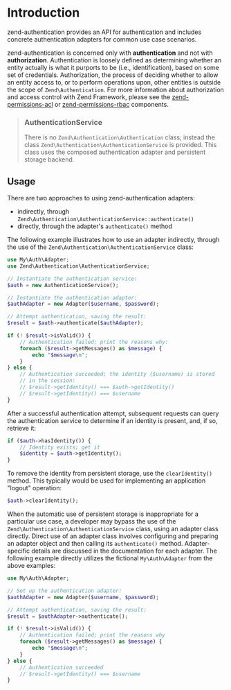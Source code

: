 # Introduction

zend-authentication provides an API for authentication and includes concrete
authentication adapters for common use case scenarios.

zend-authentication is concerned only with **authentication** and not with
**authorization**.  Authentication is loosely defined as determining whether an
entity actually is what it purports to be (i.e., identification), based on some
set of credentials. Authorization, the process of deciding whether to allow an
entity access to, or to perform operations upon, other entities is outside the
scope of `Zend\Authentication`. For more information about authorization and
access control with Zend Framework, please see the
[zend-permissions-acl](https://zendframework.github.io/zend-permissions-acl/) or
[zend-permissions-rbac](https://github.com/zendframework/zend-permissions-rbac)
components.

> ### AuthenticationService
>
> There is no `Zend\Authentication\Authentication` class; instead the class
> `Zend\Authentication\AuthenticationService` is provided. This class uses the
> composed authentication adapter and persistent storage backend.

## Usage

There are two approaches to using zend-authentication adapters:

- indirectly, through `Zend\Authentication\AuthenticationService::authenticate()`
- directly, through the adapter's `authenticate()` method

The following example illustrates how to use an adapter indirectly, through the
use of the `Zend\Authentication\AuthenticationService` class:

```php
use My\Auth\Adapter;
use Zend\Authentication\AuthenticationService;

// Instantiate the authentication service:
$auth = new AuthenticationService();

// Instantiate the authentication adapter:
$authAdapter = new Adapter($username, $password);

// Attempt authentication, saving the result:
$result = $auth->authenticate($authAdapter);

if (! $result->isValid()) {
    // Authentication failed; print the reasons why:
    foreach ($result->getMessages() as $message) {
        echo "$message\n";
    }
} else {
    // Authentication succeeded; the identity ($username) is stored
    // in the session:
    // $result->getIdentity() === $auth->getIdentity()
    // $result->getIdentity() === $username
}
```

After a successful authentication attempt, subsequent requests can query the
authentication service to determine if an identity is present, and, if so,
retrieve it:

```php
if ($auth->hasIdentity()) {
    // Identity exists; get it
    $identity = $auth->getIdentity();
}
```

To remove the identity from persistent storage, use the `clearIdentity()`
method. This typically would be used for implementing an application "logout"
operation:

```php
$auth->clearIdentity();
```

When the automatic use of persistent storage is inappropriate for a particular
use case, a developer may bypass the use of the
`Zend\Authentication\AuthenticationService` class, using an adapter class
directly. Direct use of an adapter class involves configuring and preparing an
adapter object and then calling its `authenticate()` method. Adapter-specific
details are discussed in the documentation for each adapter. The following
example directly utilizes the fictional `My\Auth\Adapter` from the above
examples:

```php
use My\Auth\Adapter;

// Set up the authentication adapter:
$authAdapter = new Adapter($username, $password);

// Attempt authentication, saving the result:
$result = $authAdapter->authenticate();

if (! $result->isValid()) {
    // Authentication failed; print the reasons why
    foreach ($result->getMessages() as $message) {
        echo "$message\n";
    }
} else {
    // Authentication succeeded
    // $result->getIdentity() === $username
}
```
